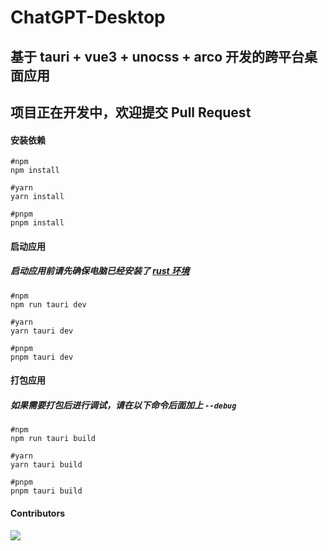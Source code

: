 # ChatGPT-Desktop

## 基于 tauri + vue3 + unocss + arco 开发的跨平台桌面应用

## 项目正在开发中，欢迎提交 Pull Request

#### 安装依赖

```shell
#npm
npm install

#yarn
yarn install

#pnpm
pnpm install
```

#### 启动应用

##### 启动应用前请先确保电脑已经安装了 [rust 环境](https://tauri.app/zh-cn/v1/guides/getting-started/prerequisites/)

```shell
#npm
npm run tauri dev

#yarn
yarn tauri dev

#pnpm
pnpm tauri dev
```

#### 打包应用

##### 如果需要打包后进行调试，请在以下命令后面加上 `--debug`

```shell
#npm
npm run tauri build

#yarn
yarn tauri build

#pnpm
pnpm tauri build
```

#### Contributors

<a href="https://github.com/bilibili-ayang/ChatGPT-Desktop/graphs/contributors">
  <img src="https://contrib.rocks/image?repo=bilibili-ayang/ChatGPT-Desktop" />
</a>
